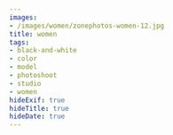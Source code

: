 ```yaml
---
images:
- /images/women/zonephotos-women-12.jpg
title: women
tags:
- black-and-white
- color
- model
- photoshoot
- studio
- women
hideExif: true
hideTitle: true
hideDate: true
---
```

